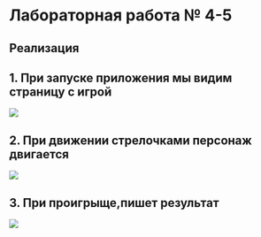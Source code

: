 # Лабораторная работа № 4-5

## 


## Реализация
## 1. При запуске приложения мы видим страницу с игрой
![](img/111.png)
## 2. При движении стрелочками персонаж двигается
![](img/121.png)
## 3. При проигрыще,пишет результат 
![](img/131.png)
